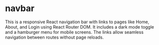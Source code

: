 # navbar
This is a responsive React navigation bar with links to pages like Home, About, and Login using React Router DOM. It includes a dark mode toggle and a hamburger menu for mobile screens. The links allow seamless navigation between routes without page reloads.

